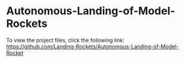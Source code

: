 # Autonomous-Landing-of-Model-Rockets

To view the project files, click the following link: 
https://github.com/Landing-Rockets/Autonomous-Landing-of-Model-Rocket 
